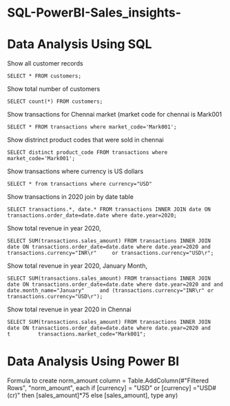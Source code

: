 # SQL-PowerBI-Sales_insights-




# Data Analysis Using SQL 

Show all customer records

    SELECT * FROM customers;

Show total number of customers

    SELECT count(*) FROM customers;

Show transactions for Chennai market (market code for chennai is Mark001

    SELECT * FROM transactions where market_code='Mark001';

Show distrinct product codes that were sold in chennai

    SELECT distinct product_code FROM transactions where market_code='Mark001';

Show transactions where currency is US dollars

    SELECT * from transactions where currency="USD"

Show transactions in 2020 join by date table

    SELECT transactions.*, date.* FROM transactions INNER JOIN date ON transactions.order_date=date.date where date.year=2020;

Show total revenue in year 2020,

    SELECT SUM(transactions.sales_amount) FROM transactions INNER JOIN date ON transactions.order_date=date.date where date.year=2020 and transactions.currency="INR\r"     or transactions.currency="USD\r";

Show total revenue in year 2020, January Month,

    SELECT SUM(transactions.sales_amount) FROM transactions INNER JOIN date ON transactions.order_date=date.date where date.year=2020 and and date.month_name="January"     and (transactions.currency="INR\r" or transactions.currency="USD\r");

Show total revenue in year 2020 in Chennai

    SELECT SUM(transactions.sales_amount) FROM transactions INNER JOIN date ON transactions.order_date=date.date where date.year=2020 and                        t         transactions.market_code="Mark001";  

# Data Analysis Using Power BI
Formula to create norm_amount column
     = Table.AddColumn(#"Filtered Rows", "norm_amount", each if [currency] = "USD" or [currency] ="USD#(cr)" then [sales_amount]*75 else [sales_amount], type any)

